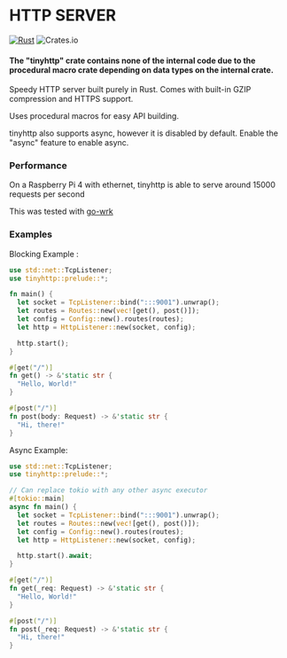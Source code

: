 # HTTP SERVER

[![Rust](https://github.com/mateocabanal/tinyhttp/actions/workflows/rust.yml/badge.svg)](https://github.com/mateocabanal/tinyhttp/actions/workflows/rust.yml)
![Crates.io](https://img.shields.io/crates/d/tinyhttp?color=purple&logo=cargo&style=for-the-badge)

#### The "tinyhttp" crate contains none of the internal code due to the procedural macro crate depending on data types on the internal crate.

Speedy HTTP server built purely in Rust. Comes with built-in GZIP compression and HTTPS support.

Uses procedural macros for easy API building.

tinyhttp also supports async, however it is disabled by default.
Enable the "async" feature to enable async.

### Performance
On a Raspberry Pi 4 with ethernet, tinyhttp is able to serve around 15000 requests per second

This was tested with [go-wrk](https://github.com/tsliwowicz/go-wrk)

### Examples

Blocking Example :
```rust
use std::net::TcpListener;
use tinyhttp::prelude::*;

fn main() {
  let socket = TcpListener::bind(":::9001").unwrap();
  let routes = Routes::new(vec![get(), post()]);
  let config = Config::new().routes(routes);
  let http = HttpListener::new(socket, config);

  http.start();
}

#[get("/")]
fn get() -> &'static str {
  "Hello, World!"
}

#[post("/")]
fn post(body: Request) -> &'static str {
  "Hi, there!"
}
```

Async Example:
```rust
use std::net::TcpListener;
use tinyhttp::prelude::*;

// Can replace tokio with any other async executor
#[tokio::main]
async fn main() {
  let socket = TcpListener::bind(":::9001").unwrap();
  let routes = Routes::new(vec![get(), post()]);
  let config = Config::new().routes(routes);
  let http = HttpListener::new(socket, config);

  http.start().await;
}

#[get("/")]
fn get(_req: Request) -> &'static str {
  "Hello, World!"
}

#[post("/")]
fn post(_req: Request) -> &'static str {
  "Hi, there!"
}
